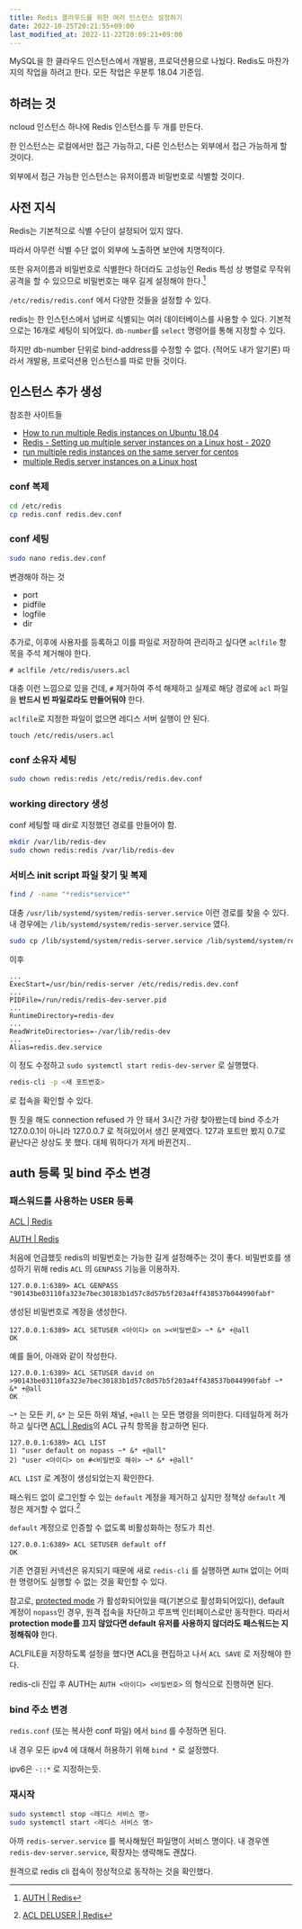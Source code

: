 ```yaml
---
title: Redis 클라우드를 위한 여러 인스턴스 설정하기
date: 2022-10-25T20:21:55+09:00
last_modified_at: 2022-11-22T20:09:21+09:00
---
```

MySQL을 한 클라우드 인스턴스에서 개발용, 프로덕션용으로 나눴다. Redis도 마찬가지의 작업을 하려고 한다. 모든 작업은 우분투 18.04 기준임.

## 하려는 것

ncloud 인스턴스 하나에 Redis 인스턴스를 두 개를 만든다.

한 인스턴스는 로컬에서만 접근 가능하고, 다른 인스턴스는 외부에서 접근 가능하게 할 것이다.

외부에서 접근 가능한 인스턴스는 유저이름과 비밀번호로 식별할 것이다.

## 사전 지식

Redis는 기본적으로 식별 수단이 설정되어 있지 않다.

따라서 아무런 식별 수단 없이 외부에 노출하면 보안에 치명적이다.

또한 유저이름과 비밀번호로 식별한다 하더라도 고성능인 Redis 특성 상 병렬로 무작위 공격을 할 수 있으므로 비밀번호는 매우 길게 설정해야 한다.[^auth]

[^auth]: [AUTH | Redis](https://redis.io/commands/auth/)

`/etc/redis/redis.conf` 에서 다양한 것들을 설정할 수 있다.

redis는 한 인스턴스에서 넘버로 식별되는 여러 데이터베이스를 사용할 수 있다. 기본적으로는 16개로 세팅이 되어있다. `db-number`를 `select` 명령어를 통해 지정할 수 있다.

하지만 db-number 단위로 bind-address를 수정할 수 없다. (적어도 내가 알기론) 따라서 개발용, 프로덕션용 인스턴스를 따로 만들 것이다.


## 인스턴스 추가 생성

참조한 사이트들

- [How to run multiple Redis instances on Ubuntu 18.04](https://gist.github.com/Paprikas/ef55f5b2401c4beec75f021590de6a67)
- [Redis - Setting up multiple server instances on a Linux host - 2020](https://www.bogotobogo.com/DevOps/Redis/Redis_Setting_up_mulitple_server_instances_on_a_linux_host.php)
- [run multiple redis instances on the same server for centos](https://gist.github.com/akhdaniel/04e4bb2df76ef534b0cb982c1dc6225b)
- [multiple Redis server instances on a Linux host](https://hellomyblog.tistory.com/9)

### conf 복제

```bash
cd /etc/redis
cp redis.conf redis.dev.conf
```

### conf 세팅

```bash
sudo nano redis.dev.conf
```

변경해야 하는 것

- port
- pidfile
- logfile
- dir

추가로, 이후에 사용자를 등록하고 이를 파일로 저장하여 관리하고 싶다면 `aclfile` 항목을 주석 제거해야 한다.

```
# aclfile /etc/redis/users.acl
```

대충 이런 느낌으로 있을 건데, `#` 제거하여 주석 해제하고 실제로 해당 경로에 `acl` 파일을 **반드시 빈 파일로라도 만들어둬야** 한다.

`aclfile`로 지정한 파일이 없으면 레디스 서버 실행이 안 된다.

```
touch /etc/redis/users.acl
```

### conf 소유자 세팅

```bash
sudo chown redis:redis /etc/redis/redis.dev.conf
```

### working directory 생성

conf 세팅할 때 dir로 지정했던 경로를 만들어야 함.

```bash
mkdir /var/lib/redis-dev
sudo chown redis:redis /var/lib/redis-dev
```

### 서비스 init script 파일 찾기 및 복제

```bash
find / -name "*redis*service*"
```

대충 ```/usr/lib/systemd/system/redis-server.service``` 이런 경로를 찾을 수 있다. 내 경우에는 `/lib/systemd/system/redis-server.service` 였다.

```bash
sudo cp /lib/systemd/system/redis-server.service /lib/systemd/system/redis-dev-server.service
```

이후

```
...
ExecStart=/usr/bin/redis-server /etc/redis/redis.dev.conf
...
PIDFile=/run/redis/redis-dev-server.pid
...
RuntimeDirectory=redis-dev
...
ReadWriteDirectories=-/var/lib/redis-dev
...
Alias=redis.dev.service
```

이 정도 수정하고 `sudo systemctl start redis-dev-server` 로 실행했다.

```bash
redis-cli -p <새 포트번호>
```

로 접속을 확인할 수 있다.

뭔 짓을 해도 connection refused 가 안 돼서 3시간 가량 찾아봤는데 bind 주소가 127.0.0.1이 아니라 127.0.0.7 로 적혀있어서 생긴 문제였다. 127과 포트만 봤지 0.7로 끝난다곤 상상도 못 했다. 대체 뭐하다가 저게 바뀐건지..

## auth 등록 및 bind 주소 변경

### 패스워드를 사용하는 USER 등록

[ACL | Redis](https://redis.io/docs/manual/security/acl/)

[AUTH | Redis](https://redis.io/commands/auth/)

처음에 언급했듯 redis의 비밀번호는 가능한 길게 설정해주는 것이 좋다. 비밀번호를 생성하기 위해 redis `ACL` 의 `GENPASS` 기능을 이용하자.

```
127.0.0.1:6389> ACL GENPASS
"90143be03110fa323e7bec30183b1d57c8d57b5f203a4ff438537b044990fabf"
```

생성된 비밀번호로 계정을 생성한다.

```
127.0.0.1:6389> ACL SETUSER <아이디> on ><비밀번호> ~* &* +@all
OK
```

예를 들어, 아래와 같이 작성한다.

```
127.0.0.1:6389> ACL SETUSER david on >90143be03110fa323e7bec30183b1d57c8d57b5f203a4ff438537b044990fabf ~* &* +@all
OK
```

`~*` 는 모든 키, `&*` 는 모든 하위 채널, `+@all` 는 모든 명령을 의미한다. 디테일하게 허가하고 싶다면 [ACL | Redis](https://redis.io/docs/manual/security/acl/)의 ACL 규칙 항목을 참고하면 된다.

```
127.0.0.1:6389> ACL LIST
1) "user default on nopass ~* &* +@all"
2) "user <아이디> on #<비밀번호 해쉬> ~* &* +@all"
```

`ACL LIST` 로 계정이 생성되었는지 확인한다.

패스워드 없이 로그인할 수 있는 `default` 계정을 제거하고 싶지만 정책상 `default` 계정은 제거할 수 없다.[^def]

[^def]: [ACL DELUSER | Redis](https://redis.io/commands/acl-deluser/)

`default` 계정으로 인증할 수 없도록 비활성화하는 정도가 최선.

```
127.0.0.1:6389> ACL SETUSER default off
OK
```

기존 연결된 커넥션은 유지되기 때문에 새로 `redis-cli` 를 실행하면 `AUTH` 없이는 어떠한 명령어도 실행할 수 없는 것을 확인할 수 있다.

참고로, [protected mode](https://redis.io/docs/manual/security/#protected-mode) 가 활성화되어있을 때(기본으로 활성화되어있다), default 계정이 `nopass`인 경우, 원격 접속을 차단하고 루프백 인터페이스로만 동작한다. 따라서 **protection mode를 끄지 않았다면 default 유저를 사용하지 않더라도 패스워드는 지정해줘야** 한다.

ACLFILE을 저장하도록 설정을 했다면 ACL을 편집하고 나서 `ACL SAVE` 로 저장해야 한다.

redis-cli 진입 후 AUTH는 `AUTH <아이디> <비밀번호>` 의 형식으로 진행하면 된다.

### bind 주소 변경

`redis.conf` (또는 복사한 conf 파일) 에서 `bind` 를 수정하면 된다.

내 경우 모든 ipv4 에 대해서 허용하기 위해 `bind *` 로 설정했다.

ipv6은 `-::*` 로 지정하는듯.

### 재시작

```bash
sudo systemctl stop <레디스 서비스 명>
sudo systemctl start <레디스 서비스 명>
```

아까 `redis-server.service` 를 복사해뒀던 파일명이 서비스 명이다. 내 경우엔 `redis-dev-server.service`, 확장자는 생략해도 괜찮다.

원격으로 redis cli 접속이 정상적으로 동작하는 것을 확인했다.